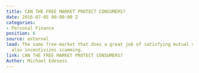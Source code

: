 ```yaml
---
title: CAN THE FREE MARKET PROTECT CONSUMERS?
date: 2016-07-05 00:00:00 Z
categories:
- Personal Finance
position: 6
source: external
lead: The same free-market that does a great job of satisfying mutual self-interests,
  also incentivizes scamming.
link: CAN THE FREE MARKET PROTECT CONSUMERS?
Author: Michael Edesess
---
```


